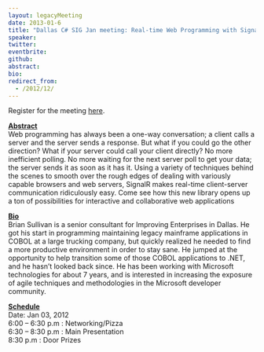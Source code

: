 ```yaml
---
layout: legacyMeeting
date: 2013-01-6
title: "Dallas C# SIG Jan meeting: Real-time Web Programming with SignalR"
speaker:
twitter:
eventbrite:
github:
abstract:
bio:
redirect_from:
  - /2012/12/
---
```


<p>Register for the meeting <a href="http://www.eventbrite.com/event/5018006994#">here</a>.</p>
<p><strong><span style="text-decoration: underline;">Abstract</span></strong><br />
Web programming has always been a one-way conversation; a client calls a server and the server sends a response. But what if you could go the other direction? What if your server could call your client directly? No more inefficient polling. No more waiting for the next server poll to get your data; the server sends it as soon as it has it. Using a variety of techniques behind the scenes to smooth over the rough edges of dealing with variously capable browsers and web servers, SignalR makes real-time client-server communication ridiculously easy. Come see how this new library opens up a ton of possibilities for interactive and collaborative web applications</p>
<p><strong><span style="text-decoration: underline;">Bio</span></strong><br />
Brian Sullivan is a senior consultant for Improving Enterprises in Dallas. He got his start in programming maintaining legacy mainframe applications in COBOL at a large trucking company, but quickly realized he needed to find a more productive environment in order to stay sane. He jumped at the opportunity to help transition some of those COBOL applications to .NET, and he hasn&#8217;t looked back since. He has been working with Microsoft technologies for about 7 years, and is interested in increasing the exposure of agile techniques and methodologies in the Microsoft developer community.</p>
<p><strong><span style="text-decoration: underline;">Schedule</span></strong><br />
Date: Jan 03, 2012<br />
6:00 &#8211; 6:30 p.m : Networking/Pizza<br />
6:30 &#8211; 8:30 p.m : Main Presentation<br />
8:30 p.m : Door Prizes</p>

